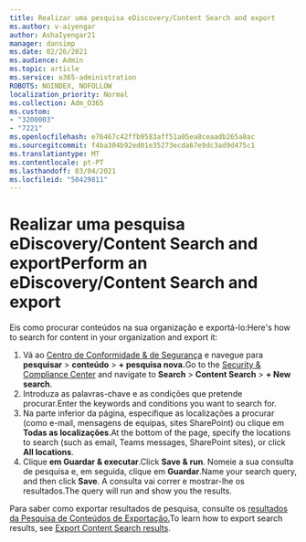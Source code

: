 ```yaml
---
title: Realizar uma pesquisa eDiscovery/Content Search and export
ms.author: v-aiyengar
author: AshaIyengar21
manager: dansimp
ms.date: 02/26/2021
ms.audience: Admin
ms.topic: article
ms.service: o365-administration
ROBOTS: NOINDEX, NOFOLLOW
localization_priority: Normal
ms.collection: Adm_O365
ms.custom:
- "3200003"
- "7221"
ms.openlocfilehash: e76467c42ffb9583aff51a05ea8ceaadb265a8ac
ms.sourcegitcommit: f4ba304b92ed01e35273ecda67e9dc3ad9d475c1
ms.translationtype: MT
ms.contentlocale: pt-PT
ms.lasthandoff: 03/04/2021
ms.locfileid: "50429811"
---
```

# <a name="perform-an-ediscoverycontent-search-and-export"></a><span data-ttu-id="938e6-102">Realizar uma pesquisa eDiscovery/Content Search and export</span><span class="sxs-lookup"><span data-stu-id="938e6-102">Perform an eDiscovery/Content Search and export</span></span>

<span data-ttu-id="938e6-103">Eis como procurar conteúdos na sua organização e exportá-lo:</span><span class="sxs-lookup"><span data-stu-id="938e6-103">Here's how to search for content in your organization and export it:</span></span>

1. <span data-ttu-id="938e6-104">Vá ao [Centro de Conformidade & de Segurança](https://go.microsoft.com/fwlink/?linkid=2086958) e navegue para **pesquisar**  >  **conteúdo**  >  **+ pesquisa nova.**</span><span class="sxs-lookup"><span data-stu-id="938e6-104">Go to the [Security & Compliance Center](https://go.microsoft.com/fwlink/?linkid=2086958) and navigate to **Search** > **Content Search** > **+ New search**.</span></span>
1. <span data-ttu-id="938e6-105">Introduza as palavras-chave e as condições que pretende procurar.</span><span class="sxs-lookup"><span data-stu-id="938e6-105">Enter the keywords and conditions you want to search for.</span></span>
1. <span data-ttu-id="938e6-106">Na parte inferior da página, especifique as localizações a procurar (como e-mail, mensagens de equipas, sites SharePoint) ou clique em **Todas as localizações**.</span><span class="sxs-lookup"><span data-stu-id="938e6-106">At the bottom of the page, specify the locations to search (such as email, Teams messages, SharePoint sites), or click **All locations**.</span></span>
1. <span data-ttu-id="938e6-107">Clique **em Guardar & executar**.</span><span class="sxs-lookup"><span data-stu-id="938e6-107">Click **Save & run**.</span></span> <span data-ttu-id="938e6-108">Nomeie a sua consulta de pesquisa e, em seguida, clique em **Guardar**.</span><span class="sxs-lookup"><span data-stu-id="938e6-108">Name your search query, and then click **Save**.</span></span> <span data-ttu-id="938e6-109">A consulta vai correr e mostrar-lhe os resultados.</span><span class="sxs-lookup"><span data-stu-id="938e6-109">The query will run and show you the results.</span></span>

<span data-ttu-id="938e6-110">Para saber como exportar resultados de pesquisa, consulte os [resultados da Pesquisa de Conteúdos de Exportação.](https://go.microsoft.com/fwlink/?linkid=2102118)</span><span class="sxs-lookup"><span data-stu-id="938e6-110">To learn how to export search results, see [Export Content Search results](https://go.microsoft.com/fwlink/?linkid=2102118).</span></span>

